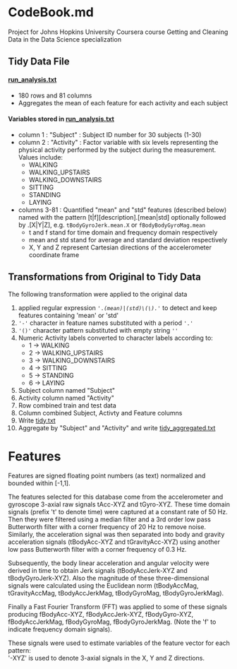 # CodeBook.md 

Project for Johns Hopkins University Coursera course Getting and Cleaning Data in the Data Science specialization

## Tidy Data File

#### [run_analysis.txt](run_analysis.txt)
* 180 rows and 81 columns
* Aggregates the mean of each feature for each activity and each subject

#### Variables stored in [run_analysis.txt](run_analysis.txt)
* column 1 : "Subject" : Subject ID number for 30 subjects (1-30)
* column 2 : "Activity" : Factor variable with six levels representing the physical activity performed by the subject during the measurement. Values include:
	* WALKING
	* WALKING_UPSTAIRS
	* WALKING_DOWNSTAIRS
	* SITTING
	* STANDING
	* LAYING 
* columns 3-81 : Quantified "mean" and "std" features (described below) named with the pattern [t|f][description].[mean|std] optionally followed by .[X|Y|Z], e.g. <code>tBodyGyroJerk.mean.X</code> or <code>fBodyBodyGyroMag.mean</code>
	* t and f stand for time domain and frequency domain respectively
	* mean and std stand for average and standard deviation respectively
	* X, Y and Z represent Cartesian directions of the accelerometer coordinate frame

## Transformations from Original to Tidy Data

The following transformation were applied to the original data

1.  applied regular expression <code>'.*(mean)|(std)\\(\\).*'</code> to detect and keep features containing 'mean' or 'std'
2.  <code>'-'</code> character in feature names substituted with a period <code>'.'</code>
3.  <code>'()'</code> character pattern substituted with empty string <code>''</code>
4.  Numeric Activity labels converted to character labels according to:
	* 1 -> WALKING
	* 2 -> WALKING_UPSTAIRS
	* 3 -> WALKING_DOWNSTAIRS
	* 4 -> SITTING
	* 5 -> STANDING
	* 6 -> LAYING	
5.  Subject column named "Subject"
6.  Activity column named "Activity"
7.  Row combined train and test data
8.  Column combined Subject, Activty and Feature columns
7.  Write [tidy.txt](tidy.txt)
8.  Aggregate by "Subject" and "Activity" and write [tidy_aggregated.txt](tidy_aggregated.txt)
	
Features
========
Features are signed floating point numbers (as text) normalized and bounded within [-1,1].

The features selected for this database come from the accelerometer and gyroscope 3-axial raw signals tAcc-XYZ and tGyro-XYZ. These time domain signals (prefix 't' to denote time) were captured at a constant rate of 50 Hz. Then they were filtered using a median filter and a 3rd order low pass Butterworth filter with a corner frequency of 20 Hz to remove noise. Similarly, the acceleration signal was then separated into body and gravity acceleration signals (tBodyAcc-XYZ and tGravityAcc-XYZ) using another low pass Butterworth filter with a corner frequency of 0.3 Hz. 

Subsequently, the body linear acceleration and angular velocity were derived in time to obtain Jerk signals (tBodyAccJerk-XYZ and tBodyGyroJerk-XYZ). Also the magnitude of these three-dimensional signals were calculated using the Euclidean norm (tBodyAccMag, tGravityAccMag, tBodyAccJerkMag, tBodyGyroMag, tBodyGyroJerkMag). 

Finally a Fast Fourier Transform (FFT) was applied to some of these signals producing fBodyAcc-XYZ, fBodyAccJerk-XYZ, fBodyGyro-XYZ, fBodyAccJerkMag, fBodyGyroMag, fBodyGyroJerkMag. (Note the 'f' to indicate frequency domain signals). 

These signals were used to estimate variables of the feature vector for each pattern:  
'-XYZ' is used to denote 3-axial signals in the X, Y and Z directions.
